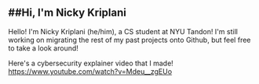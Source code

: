 ##Hi, I'm Nicky Kriplani
---------------------------------------------------------------------------------------------------------------------------------------------------------------

Hello! I'm Nicky Kriplani (he/him), a CS student at NYU Tandon! I'm still working on migrating the rest of my past projects onto Github, but feel free to take a look around!

Here's a cybersecurity explainer video that I made! https://www.youtube.com/watch?v=Mdeu__zgEUo
